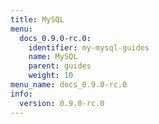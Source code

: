 ```yaml
---
title: MySQL
menu:
  docs_0.9.0-rc.0:
    identifier: my-mysql-guides
    name: MySQL
    parent: guides
    weight: 10
menu_name: docs_0.9.0-rc.0
info:
  version: 0.9.0-rc.0
---
```


